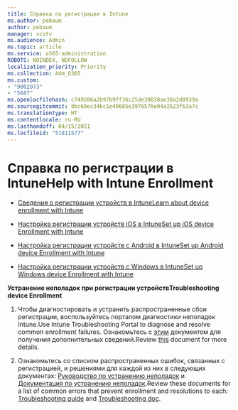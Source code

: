 ```yaml
---
title: Справка по регистрации в Intune
ms.author: pebaum
author: pebaum
manager: scotv
ms.audience: Admin
ms.topic: article
ms.service: o365-administration
ROBOTS: NOINDEX, NOFOLLOW
localization_priority: Priority
ms.collection: Adm_O365
ms.custom:
- "9002973"
- "5687"
ms.openlocfilehash: c749286a2b97b9ff36c25de30838ae38a2d0939a
ms.sourcegitcommit: 8bc60ec34bc1e40685e3976576e04a2623f63a7c
ms.translationtype: HT
ms.contentlocale: ru-RU
ms.lasthandoff: 04/15/2021
ms.locfileid: "51811577"
---
```

# <a name="help-with-intune-enrollment"></a><span data-ttu-id="a0fdd-102">Справка по регистрации в Intune</span><span class="sxs-lookup"><span data-stu-id="a0fdd-102">Help with Intune Enrollment</span></span>


- [<span data-ttu-id="a0fdd-103">Сведения о регистрации устройств в Intune</span><span class="sxs-lookup"><span data-stu-id="a0fdd-103">Learn about device enrollment with Intune</span></span>](https://docs.microsoft.com/intune/device-enrollment)

- [<span data-ttu-id="a0fdd-104">Настройка регистрации устройств iOS в Intune</span><span class="sxs-lookup"><span data-stu-id="a0fdd-104">Set up iOS device Enrollment with Intune</span></span>](https://docs.microsoft.com/intune/ios-enroll)

- [<span data-ttu-id="a0fdd-105">Настройка регистрации устройств с Android в Intune</span><span class="sxs-lookup"><span data-stu-id="a0fdd-105">Set up Android device Enrollment with Intune</span></span>](https://docs.microsoft.com/intune/android-enroll)

- [<span data-ttu-id="a0fdd-106">Настройка регистрации устройств с Windows в Intune</span><span class="sxs-lookup"><span data-stu-id="a0fdd-106">Set up Windows device Enrollment with Intune</span></span>](https://docs.microsoft.com/intune/windows-enroll)

<span data-ttu-id="a0fdd-107">**Устранение неполадок при регистрации устройств**</span><span class="sxs-lookup"><span data-stu-id="a0fdd-107">**Troubleshooting device Enrollment**</span></span>

1. <span data-ttu-id="a0fdd-108">Чтобы диагностировать и устранить распространенные сбои регистрации, воспользуйтесь порталом диагностики неполадок Intune.</span><span class="sxs-lookup"><span data-stu-id="a0fdd-108">Use Intune Troubleshooting Portal to diagnose and resolve common enrollment failures.</span></span> <span data-ttu-id="a0fdd-109">Ознакомьтесь с [этим](https://docs.microsoft.com/intune/help-desk-operators) документом для получения дополнительных сведений.</span><span class="sxs-lookup"><span data-stu-id="a0fdd-109">Review [this](https://docs.microsoft.com/intune/help-desk-operators) document for more details.</span></span>

2. <span data-ttu-id="a0fdd-110">Ознакомьтесь со списком распространенных ошибок, связанных с регистрацией, и решениями для каждой из них в следующих документах: [Руководство по устранению неполадок](https://support.microsoft.com/help/4469913/troubleshooting-windows-device-enrollment-problems-in-microsoft-intune) и [Документация по устранению неполадок](https://docs.microsoft.com/intune/troubleshoot-device-enrollment-in-intune).</span><span class="sxs-lookup"><span data-stu-id="a0fdd-110">Review these documents for a list of common errors that prevent enrollment and resolutions to each: [Troubleshooting guide](https://support.microsoft.com/help/4469913/troubleshooting-windows-device-enrollment-problems-in-microsoft-intune) and [Troubleshooting doc](https://docs.microsoft.com/intune/troubleshoot-device-enrollment-in-intune).</span></span>